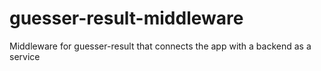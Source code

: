 # guesser-result-middleware
Middleware for guesser-result that connects the app with a backend as a service

